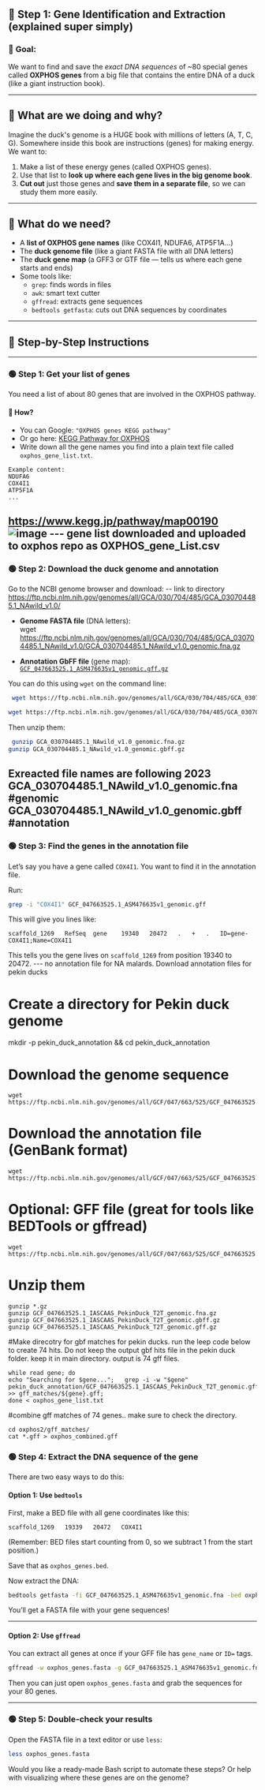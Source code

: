 ## 🧩 Step 1: Gene Identification and Extraction (explained super simply)

### 🎯 **Goal:**
We want to find and save the *exact DNA sequences* of ~80 special genes called **OXPHOS genes** from a big file that contains the entire DNA of a duck (like a giant instruction book).

---

## 🧸 What are we doing and why?

Imagine the duck's genome is a HUGE book with millions of letters (A, T, C, G). Somewhere inside this book are instructions (genes) for making energy. We want to:
1. Make a list of these energy genes (called OXPHOS genes).
2. Use that list to **look up where each gene lives in the big genome book**.
3. **Cut out** just those genes and **save them in a separate file**, so we can study them more easily.

---

## 🧰 What do we need?
- A **list of OXPHOS gene names** (like COX4I1, NDUFA6, ATP5F1A…)
- The **duck genome file** (like a giant FASTA file with all DNA letters)
- The **duck gene map** (a GFF3 or GTF file — tells us where each gene starts and ends)
- Some tools like:
  - `grep`: finds words in files
  - `awk`: smart text cutter
  - `gffread`: extracts gene sequences
  - `bedtools getfasta`: cuts out DNA sequences by coordinates

---

## 🧗 Step-by-Step Instructions

---

### 🟢 **Step 1: Get your list of genes**
You need a list of about 80 genes that are involved in the OXPHOS pathway.

#### 📌 How?
- You can Google: `"OXPHOS genes KEGG pathway"`  
- Or go here: [KEGG Pathway for OXPHOS](https://www.genome.jp/pathway/map00190)
- Write down all the gene names you find into a plain text file called `oxphos_gene_list.txt`.

```
Example content:
NDUFA6
COX4I1
ATP5F1A
...
```
https://www.kegg.jp/pathway/map00190
![image](https://github.com/user-attachments/assets/6c87540a-9426-4f05-b914-1420dbcf3844)
--- gene list downloaded and uploaded to oxphos repo as OXPHOS_gene_List.csv
---

### 🟢 **Step 2: Download the duck genome and annotation**

Go to the NCBI genome browser and download:
-- link to directory https://ftp.ncbi.nlm.nih.gov/genomes/all/GCA/030/704/485/GCA_030704485.1_NAwild_v1.0/
- **Genome FASTA file** (DNA letters):  
  wget https://ftp.ncbi.nlm.nih.gov/genomes/all/GCA/030/704/485/GCA_030704485.1_NAwild_v1.0/GCA_030704485.1_NAwild_v1.0_genomic.fna.gz

- **Annotation GbFF file** (gene map):  
  [`GCF_047663525.1_ASM476635v1_genomic.gff.gz`](https://ftp.ncbi.nlm.nih.gov/genomes/all/GCA/030/704/485/GCA_030704485.1_NAwild_v1.0/GCA_030704485.1_NAwild_v1.0_genomic.gbff.gz)

You can do this using `wget` on the command line:

```bash
 wget https://ftp.ncbi.nlm.nih.gov/genomes/all/GCA/030/704/485/GCA_030704485.1_NAwild_v1.0/GCA_030704485.1_NAwild_v1.0_genomic.fna.gz

wget https://ftp.ncbi.nlm.nih.gov/genomes/all/GCA/030/704/485/GCA_030704485.1_NAwild_v1.0/GCA_030704485.1_NAwild_v1.0_genomic.gbff.gz
```

Then unzip them:

```bash
 gunzip GCA_030704485.1_NAwild_v1.0_genomic.fna.gz
gunzip GCA_030704485.1_NAwild_v1.0_genomic.gbff.gz
```
Exreacted file names are following 2023 
GCA_030704485.1_NAwild_v1.0_genomic.fna #genomic
GCA_030704485.1_NAwild_v1.0_genomic.gbff #annotation
---

### 🟢 **Step 3: Find the genes in the annotation file**

Let’s say you have a gene called `COX4I1`. You want to find it in the annotation file.

Run:

```bash
grep -i "COX4I1" GCF_047663525.1_ASM476635v1_genomic.gff
```

This will give you lines like:

```
scaffold_1269   RefSeq  gene    19340   20472   .   +   .   ID=gene-COX4I1;Name=COX4I1
```

This tells you the gene lives on `scaffold_1269` from position 19340 to 20472.
--- no annotation file for NA malards. Download annotation files for pekin ducks
# Create a directory for Pekin duck genome
mkdir -p pekin_duck_annotation && cd pekin_duck_annotation

# Download the genome sequence

```
wget https://ftp.ncbi.nlm.nih.gov/genomes/all/GCF/047/663/525/GCF_047663525.1_IASCAAS_PekinDuck_T2T/GCF_047663525.1_IASCAAS_PekinDuck_T2T_genomic.fna.gz

```
# Download the annotation file (GenBank format)

```
wget https://ftp.ncbi.nlm.nih.gov/genomes/all/GCF/047/663/525/GCF_047663525.1_IASCAAS_PekinDuck_T2T/GCF_047663525.1_IASCAAS_PekinDuck_T2T_genomic.gbff.gz

```
# Optional: GFF file (great for tools like BEDTools or gffread)

```
wget https://ftp.ncbi.nlm.nih.gov/genomes/all/GCF/047/663/525/GCF_047663525.1_IASCAAS_PekinDuck_T2T/GCF_047663525.1_IASCAAS_PekinDuck_T2T_genomic.gff.gz

```
# Unzip them

```
gunzip *.gz
gunzip GCF_047663525.1_IASCAAS_PekinDuck_T2T_genomic.fna.gz
gunzip GCF_047663525.1_IASCAAS_PekinDuck_T2T_genomic.gbff.gz
gunzip GCF_047663525.1_IASCAAS_PekinDuck_T2T_genomic.gff.gz

```
#Make direcotry for gbf matches for pekin ducks. run the leep code below to create 74 hits. Do not keep the output gbf hits file in the pekin duck folder. keep it in main directory. output is 74 gff files.
```
while read gene; do
echo "Searching for $gene...";   grep -i -w "$gene" pekin_duck_annotation/GCF_047663525.1_IASCAAS_PekinDuck_T2T_genomic.gff >> gff_matches/${gene}.gff;
done < oxphos_gene_list.txt
```

#combine gff matches of 74 genes.. make sure to check the directory. 

```
cd oxphos2/gff_matches/
cat *.gff > oxphos_combined.gff
```

### 🟢 **Step 4: Extract the DNA sequence of the gene**

There are two easy ways to do this:

#### Option 1: Use `bedtools`

First, make a BED file with all gene coordinates like this:

```
scaffold_1269   19339   20472   COX4I1
```

(Remember: BED files start counting from 0, so we subtract 1 from the start position.)

Save that as `oxphos_genes.bed`.

Now extract the DNA:

```bash
bedtools getfasta -fi GCF_047663525.1_ASM476635v1_genomic.fna -bed oxphos_genes.bed -fo oxphos_genes.fasta
```

You’ll get a FASTA file with your gene sequences!

---

#### Option 2: Use `gffread`

You can extract all genes at once if your GFF file has `gene_name` or `ID=` tags.

```bash
gffread -w oxphos_genes.fasta -g GCF_047663525.1_ASM476635v1_genomic.fna GCF_047663525.1_ASM476635v1_genomic.gff
```

Then you can just open `oxphos_genes.fasta` and grab the sequences for your 80 genes.

---

### 🟢 **Step 5: Double-check your results**

Open the FASTA file in a text editor or use `less`:

```bash
less oxphos_genes.fasta
```
Would you like a ready-made Bash script to automate these steps? Or help with visualizing where these genes are on the genome?
